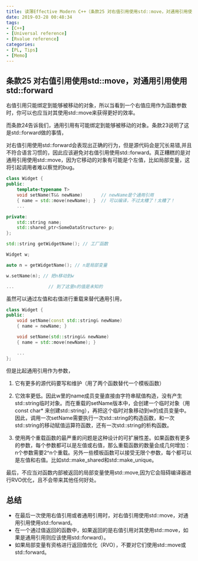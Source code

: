 ```yaml
---
title: 读薄Effective Modern C++（条款25 对右值引用使用std::move，对通用引用使用std::forward)
date: 2019-03-28 00:48:34
tags:
- [C++]
- [Universal reference]
- [Rvalue reference]
categories:
- [PL, Tips]
- [Memo]
---
```


## 条款25 对右值引用使用std::move，对通用引用使用std::forward
右值引用只能绑定到能够被移动的对象，所以当看到一个右值应用作为函数参数时，你可以也应当对其使用std::move来获得更好的效率。

而条款24告诉我们，通用引用有可能绑定到能够被移动的对象。条款23说明了这是std::forward做的事情，

对右值引用使用std::forward会表现出正确的行为，但是源代码会是冗长易错,并且不符合语言习惯的，因此应该避免对右值引用使用std::forward。真正糟糕的是对通用引用使用std::move，因为它移动的对象有可能是个左值，比如局部变量，这将引起调用者难以察觉的bug。
<!-- more -->
```cpp
class Widget {
public:
    template<typename T>
    void setName(T&& newName)       // newName是个通用引用
    { name = std::move(newName); }  // 可以编译，不过太糟了！太糟了！
    ...

private:
    std::string name;
    std::shared_ptr<SomeDataStructure> p;
};

std::string getWidgetName(); // 工厂函数

Widget w;

auto n = getWidgetName(); // n是局部变量

w.setName(n); // 把n移动到w

...             // 到了这里n的值是未知的
```
虽然可以通过左值和右值进行重载来替代通用引用，
```cpp
class Widget {
public:
    void setName(const std::string& newName)
    { name = newName; }

    void setName(std::string&& newName)
    { name = std::move(newName); } 

    ...
};
```

但是比起通用引用作为参数，

1. 它有更多的源代码要写和维护（用了两个函数替代一个模板函数）

2. 它效率更低。因此w里的name成员变量直接由字符串赋值构造，没有产生std::string临时对象。而在重载的setName版本中，会创建一个临时对象（用const char* 来创建std::string），再把这个临时对象移动到w的成员变量中。因此，调用一次setName需要执行一次std::string的构造函数，和一次std::string的移动赋值运算符函数，还有一次std::string的析构函数。

3. 使用两个重载函数的最严重的问题是这种设计的可扩展性差。如果函数有更多的参数，每个参数都可以是左值或右值，那么重载函数的数量会成几何增加：n个参数需要2^n个重载。另外一些模板函数可以接受无限个参数，每个都可以是左值和右值。比如std::make_shared和std::make_unique。

最后，不应当对函数内部被返回的局部变量使用std::move,因为它会阻碍编译器进行RVO优化，且不会带来其他任何好处。

## 总结
- 在最后一次使用右值引用或者通用引用时，对右值引用使用std::move，对通用引用使用std::forward。
- 在一个通过值返回的函数中，如果返回的是右值引用对其使用std::move，如果是通用引用则应该使用std::forward）。
- 如果局部变量有资格进行返回值优化（RVO），不要对它们使用std::move或std::forward。
